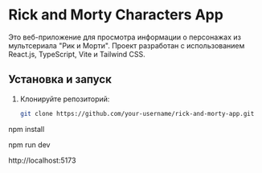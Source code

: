 # Rick and Morty Characters App

Это веб-приложение для просмотра информации о персонажах из мультсериала "Рик и Морти". Проект разработан с использованием React.js, TypeScript, Vite и Tailwind CSS.

## Установка и запуск

1. Клонируйте репозиторий:
   ```bash
   git clone https://github.com/your-username/rick-and-morty-app.git

npm install

npm run dev

http://localhost:5173

